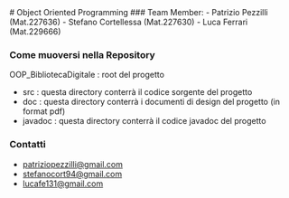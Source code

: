 <snippet>
  <content>
# Object Oriented Programming
### Team Member:
- Patrizio Pezzilli   (Mat.227636)
- Stefano Cortellessa (Mat.227630)
- Luca Ferrari (Mat.229666)

### Come muoversi nella Repository
OOP_BibliotecaDigitale : root del progetto
- src : questa directory conterrà il codice sorgente del progetto
- doc : questa directory conterrà i documenti di design del progetto (in format pdf) 
- javadoc : questa directory conterrà il codice javadoc del progetto

### Contatti

- patriziopezzilli@gmail.com
- stefanocort94@gmail.com
- lucafe131@gmail.com
</content>
  
</snippet>
